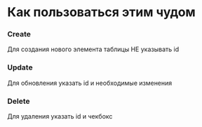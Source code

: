 <h1>Как пользоваться этим чудом</h1>
<h3>Create</h3>
<p>Для создания нового элемента таблицы НЕ указывать id
<h3>Update</h3>
<p>Для обновления указать id и необходимые изменения
<h3>Delete</h3>
<p>Для удаления указать id и чекбокс
